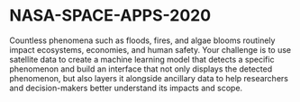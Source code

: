 # NASA-SPACE-APPS-2020
Countless phenomena such as floods, fires, and algae blooms routinely impact ecosystems, economies, and human safety. Your challenge is to use satellite data to create a machine learning model that detects a specific phenomenon and build an interface that not only displays the detected phenomenon, but also layers it alongside ancillary data to help researchers and decision-makers better understand its impacts and scope.
